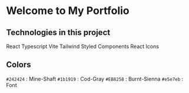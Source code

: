 # Welcome to My Portfolio

## Technologies in this project

React
Typescript
Vite
Tailwind
Styled Components
React Icons

## Colors

`#242424` : Mine-Shaft
`#1b1919` : Cod-Gray
`#EB8258` : Burnt-Sienna
`#e5e7eb` : Font
